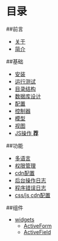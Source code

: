 # 目录

##前言
* [关于](README.md)
* [简介](introduction.md)

##基础
* [安装](install.md)
* [运行测试](tests.md)
* [目录结构](directory-structure.md)
* [数据库设计](database-schema.md)
* [配置](config.md)
* [控制器](controller.md)
* [模型](model.md)
* [视图](view.md)
* [JS操作 **荐**](js.md)

##功能
* [多语言](multiple-language.md)
* [权限管理](rbac.md)
* [cdn配置](cdn.md)
* [后台操作日志](operate-log.md)
* [程序错误日志](system-log.md)
* [css/js cdn配置](assets-cdn.md)

##组件
* [widgets]()
   * [ActiveForm]()
   * [ActiveField]()